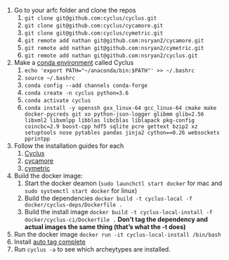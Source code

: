 1. Go to your arfc folder and clone the repos
    1. `git clone git@github.com:cyclus/cyclus.git`
    1. `git clone git@github.com:cyclus/cycamore.git`
    1. `git clone git@github.com:cyclus/cymetric.git`
    1. `git remote add nathan git@github.com:nsryan2/cycamore.git`
    1. `git remote add nathan git@github.com:nsryan2/cymetric.git`
    1. `git remote add nathan git@github.com:nsryan2/cyclus.git`
1. Make a [conda environment](https://conda.io/projects/conda/en/latest/user-guide/tasks/manage-environments.html#creating-an-environment-with-commands) called Cyclus
    1. `echo 'export PATH="~/anaconda/bin:$PATH"' >> ~/.bashrc`
    1. `source ~/.bashrc`
    1. `conda config --add channels conda-forge`
    1. `conda create -n cyclus python=3.6`
    1. `conda activate cyclus`
    1. `conda install -y openssh gxx_linux-64 gcc_linux-64 cmake make docker-pycreds git xo python-json-logger glibmm glib=2.56 libxml2 libxmlpp libblas libcblas liblapack pkg-config coincbc=2.9 boost-cpp hdf5 sqlite pcre gettext bzip2 xz setuptools nose pytables pandas jinja2 cython==0.26 websockets pprintpp`
1. Follow the installation guides for each
    1. [Cyclus](https://github.com/cyclus/cyclus/blob/master/INSTALL.rst)
    1. [cycamore](https://github.com/cyclus/cycamore#quick-cycamore-installation)
    1. [cymetric](https://github.com/cyclus/cymetric#readme)
1. Build the docker image:
    1. Start the docker deamon (`sudo launchctl start docker` for mac and `sudo systemctl start docker` for linux)
    2. Build the dependencies `docker build -t cyclus-local -f docker/cyclus-deps/Dockerfile .`
    3. Build the install image `docker build -t cyclus-local-install -f docker/cyclus-ci/Dockerfile .`
    **Don’t tag the dependency and actual images the same thing (that’s what the -t does)**
1. Run the docker image `docker run -it cyclus-local-install /bin/bash`
1. Install [auto tag complete](https://marketplace.visualstudio.com/items?itemName=formulahendry.auto-close-tag)
1. Run `cyclus -a` to see which archeytypes are installed.
